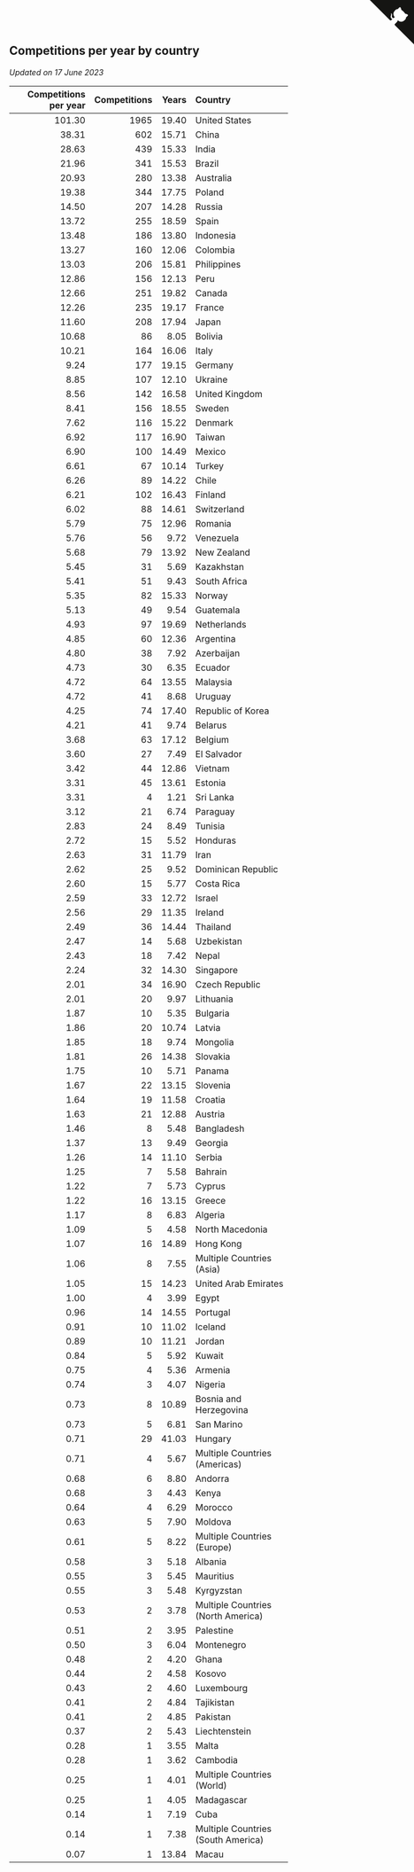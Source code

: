 ## Competitions per year by country

*Updated on 17 June 2023*

| Competitions per year | Competitions | Years | Country |
| ---: | ---: | ---: | :--- |
| 101.30 | 1965 | 19.40 | United States |
| 38.31 | 602 | 15.71 | China |
| 28.63 | 439 | 15.33 | India |
| 21.96 | 341 | 15.53 | Brazil |
| 20.93 | 280 | 13.38 | Australia |
| 19.38 | 344 | 17.75 | Poland |
| 14.50 | 207 | 14.28 | Russia |
| 13.72 | 255 | 18.59 | Spain |
| 13.48 | 186 | 13.80 | Indonesia |
| 13.27 | 160 | 12.06 | Colombia |
| 13.03 | 206 | 15.81 | Philippines |
| 12.86 | 156 | 12.13 | Peru |
| 12.66 | 251 | 19.82 | Canada |
| 12.26 | 235 | 19.17 | France |
| 11.60 | 208 | 17.94 | Japan |
| 10.68 | 86 | 8.05 | Bolivia |
| 10.21 | 164 | 16.06 | Italy |
| 9.24 | 177 | 19.15 | Germany |
| 8.85 | 107 | 12.10 | Ukraine |
| 8.56 | 142 | 16.58 | United Kingdom |
| 8.41 | 156 | 18.55 | Sweden |
| 7.62 | 116 | 15.22 | Denmark |
| 6.92 | 117 | 16.90 | Taiwan |
| 6.90 | 100 | 14.49 | Mexico |
| 6.61 | 67 | 10.14 | Turkey |
| 6.26 | 89 | 14.22 | Chile |
| 6.21 | 102 | 16.43 | Finland |
| 6.02 | 88 | 14.61 | Switzerland |
| 5.79 | 75 | 12.96 | Romania |
| 5.76 | 56 | 9.72 | Venezuela |
| 5.68 | 79 | 13.92 | New Zealand |
| 5.45 | 31 | 5.69 | Kazakhstan |
| 5.41 | 51 | 9.43 | South Africa |
| 5.35 | 82 | 15.33 | Norway |
| 5.13 | 49 | 9.54 | Guatemala |
| 4.93 | 97 | 19.69 | Netherlands |
| 4.85 | 60 | 12.36 | Argentina |
| 4.80 | 38 | 7.92 | Azerbaijan |
| 4.73 | 30 | 6.35 | Ecuador |
| 4.72 | 64 | 13.55 | Malaysia |
| 4.72 | 41 | 8.68 | Uruguay |
| 4.25 | 74 | 17.40 | Republic of Korea |
| 4.21 | 41 | 9.74 | Belarus |
| 3.68 | 63 | 17.12 | Belgium |
| 3.60 | 27 | 7.49 | El Salvador |
| 3.42 | 44 | 12.86 | Vietnam |
| 3.31 | 45 | 13.61 | Estonia |
| 3.31 | 4 | 1.21 | Sri Lanka |
| 3.12 | 21 | 6.74 | Paraguay |
| 2.83 | 24 | 8.49 | Tunisia |
| 2.72 | 15 | 5.52 | Honduras |
| 2.63 | 31 | 11.79 | Iran |
| 2.62 | 25 | 9.52 | Dominican Republic |
| 2.60 | 15 | 5.77 | Costa Rica |
| 2.59 | 33 | 12.72 | Israel |
| 2.56 | 29 | 11.35 | Ireland |
| 2.49 | 36 | 14.44 | Thailand |
| 2.47 | 14 | 5.68 | Uzbekistan |
| 2.43 | 18 | 7.42 | Nepal |
| 2.24 | 32 | 14.30 | Singapore |
| 2.01 | 34 | 16.90 | Czech Republic |
| 2.01 | 20 | 9.97 | Lithuania |
| 1.87 | 10 | 5.35 | Bulgaria |
| 1.86 | 20 | 10.74 | Latvia |
| 1.85 | 18 | 9.74 | Mongolia |
| 1.81 | 26 | 14.38 | Slovakia |
| 1.75 | 10 | 5.71 | Panama |
| 1.67 | 22 | 13.15 | Slovenia |
| 1.64 | 19 | 11.58 | Croatia |
| 1.63 | 21 | 12.88 | Austria |
| 1.46 | 8 | 5.48 | Bangladesh |
| 1.37 | 13 | 9.49 | Georgia |
| 1.26 | 14 | 11.10 | Serbia |
| 1.25 | 7 | 5.58 | Bahrain |
| 1.22 | 7 | 5.73 | Cyprus |
| 1.22 | 16 | 13.15 | Greece |
| 1.17 | 8 | 6.83 | Algeria |
| 1.09 | 5 | 4.58 | North Macedonia |
| 1.07 | 16 | 14.89 | Hong Kong |
| 1.06 | 8 | 7.55 | Multiple Countries (Asia) |
| 1.05 | 15 | 14.23 | United Arab Emirates |
| 1.00 | 4 | 3.99 | Egypt |
| 0.96 | 14 | 14.55 | Portugal |
| 0.91 | 10 | 11.02 | Iceland |
| 0.89 | 10 | 11.21 | Jordan |
| 0.84 | 5 | 5.92 | Kuwait |
| 0.75 | 4 | 5.36 | Armenia |
| 0.74 | 3 | 4.07 | Nigeria |
| 0.73 | 8 | 10.89 | Bosnia and Herzegovina |
| 0.73 | 5 | 6.81 | San Marino |
| 0.71 | 29 | 41.03 | Hungary |
| 0.71 | 4 | 5.67 | Multiple Countries (Americas) |
| 0.68 | 6 | 8.80 | Andorra |
| 0.68 | 3 | 4.43 | Kenya |
| 0.64 | 4 | 6.29 | Morocco |
| 0.63 | 5 | 7.90 | Moldova |
| 0.61 | 5 | 8.22 | Multiple Countries (Europe) |
| 0.58 | 3 | 5.18 | Albania |
| 0.55 | 3 | 5.45 | Mauritius |
| 0.55 | 3 | 5.48 | Kyrgyzstan |
| 0.53 | 2 | 3.78 | Multiple Countries (North America) |
| 0.51 | 2 | 3.95 | Palestine |
| 0.50 | 3 | 6.04 | Montenegro |
| 0.48 | 2 | 4.20 | Ghana |
| 0.44 | 2 | 4.58 | Kosovo |
| 0.43 | 2 | 4.60 | Luxembourg |
| 0.41 | 2 | 4.84 | Tajikistan |
| 0.41 | 2 | 4.85 | Pakistan |
| 0.37 | 2 | 5.43 | Liechtenstein |
| 0.28 | 1 | 3.55 | Malta |
| 0.28 | 1 | 3.62 | Cambodia |
| 0.25 | 1 | 4.01 | Multiple Countries (World) |
| 0.25 | 1 | 4.05 | Madagascar |
| 0.14 | 1 | 7.19 | Cuba |
| 0.14 | 1 | 7.38 | Multiple Countries (South America) |
| 0.07 | 1 | 13.84 | Macau |


<a href="https://github.com/jonatanklosko/wca_statistics" class="github-corner" aria-label="View source on Github"><svg width="80" height="80" viewBox="0 0 250 250" style="fill:#151513; color:#fff; position: absolute; top: 0; border: 0; right: 0;" aria-hidden="true"><path d="M0,0 L115,115 L130,115 L142,142 L250,250 L250,0 Z"></path><path d="M128.3,109.0 C113.8,99.7 119.0,89.6 119.0,89.6 C122.0,82.7 120.5,78.6 120.5,78.6 C119.2,72.0 123.4,76.3 123.4,76.3 C127.3,80.9 125.5,87.3 125.5,87.3 C122.9,97.6 130.6,101.9 134.4,103.2" fill="currentColor" style="transform-origin: 130px 106px;" class="octo-arm"></path><path d="M115.0,115.0 C114.9,115.1 118.7,116.5 119.8,115.4 L133.7,101.6 C136.9,99.2 139.9,98.4 142.2,98.6 C133.8,88.0 127.5,74.4 143.8,58.0 C148.5,53.4 154.0,51.2 159.7,51.0 C160.3,49.4 163.2,43.6 171.4,40.1 C171.4,40.1 176.1,42.5 178.8,56.2 C183.1,58.6 187.2,61.8 190.9,65.4 C194.5,69.0 197.7,73.2 200.1,77.6 C213.8,80.2 216.3,84.9 216.3,84.9 C212.7,93.1 206.9,96.0 205.4,96.6 C205.1,102.4 203.0,107.8 198.3,112.5 C181.9,128.9 168.3,122.5 157.7,114.1 C157.9,116.9 156.7,120.9 152.7,124.9 L141.0,136.5 C139.8,137.7 141.6,141.9 141.8,141.8 Z" fill="currentColor" class="octo-body"></path></svg></a><style>.github-corner:hover .octo-arm{animation:octocat-wave 560ms ease-in-out}@keyframes octocat-wave{0%,100%{transform:rotate(0)}20%,60%{transform:rotate(-25deg)}40%,80%{transform:rotate(10deg)}}@media (max-width:500px){.github-corner:hover .octo-arm{animation:none}.github-corner .octo-arm{animation:octocat-wave 560ms ease-in-out}}</style>
